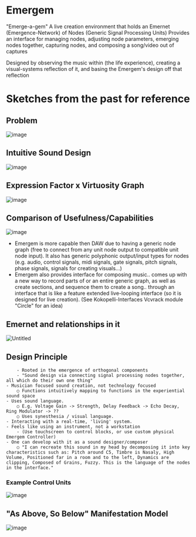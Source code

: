 # Emergem
"Emerge-a-gem"
A live creation environment that holds an Emernet (Emergence-Network) of Nodes (Generic Signal Processing Units)
Provides an interface for managing nodes, adjusting node parameters, emerging nodes together, capturing nodes, and composing a song/video out of captures

Designed by observing the music within (the life experience), creating a visual-systems reflection of it, and basing the Emergem's design off that reflection

# Sketches from the past for reference 

## Problem
![image](https://github.com/user-attachments/assets/66c6304d-7ce6-49ec-b264-ee6dc0b8b8df)

## Intuitive Sound Design
![image](https://github.com/user-attachments/assets/2e947eab-70d3-4ad8-9166-3e35feac150d)

## Expression Factor x Virtuosity Graph
![image](https://github.com/user-attachments/assets/b6b46697-77e4-4290-9a08-5b7003db1257)

## Comparison of Usefulness/Capabilities
![image](https://github.com/user-attachments/assets/3d6b261c-2998-4dfc-ad32-cfb59d54427d)
- Emergem is more capable then DAW due to having a generic node graph (free to connect from any unit node output to compatible unit node input). It also has generic polyphonic output/input types for nodes (e.g. audio, control signals, midi signals, gate signals, pitch signals, phase signals, signals for creating visuals...)
- Emergem also provides interface for composing music.. comes up with a new way to record parts of or an entire generic graph, as well as create sections, and sequence them to create a song.. through an interface that is like a feature extended live-looping interface (so it is designed for live creation). (See Kokopelli-Interfaces Vcvrack module "Circle" for an idea)

## Emernet and relationships in it
![Untitled](https://github.com/user-attachments/assets/6a06e72a-4344-4002-a391-24255d6ed065)

## Design Principle
        - Rooted in the emergence of orthogonal components
		- "Sound design via connecting signal processing nodes together, all which do their own one thing"
	- Musician focused sound creation, not technology focused
		○ Functions intuitively mapping to functions in the experiential sound space
	- Uses sound language.
		○ E.g. Voltage Gain -> Strength, Delay Feedback -> Echo Decay, Ring Modulator -> ??
		○ Uses synesthesia / visual language.
	- Interacting with a real-time, 'living' system.
 	- Feels like using an instrument, not a workstation 
  		- (Use touchscreen to control blocks, or use custom physical Emergem Controller)
	- One can develop with it as a sound designer/composer
		○ "I can recreate this sound in my head by decomposing it into key characteristics such as: Pitch around C5, Timbre is Nasaly, High Volume, Positioned far in a room and to the left, Dynamics are clipping, Composed of Grains, Fuzzy. This is the language of the nodes in the interface."


### Example Control Units
![image](https://github.com/user-attachments/assets/5c892553-6483-4c45-b718-dbdcec762055)

## "As Above, So Below" Manifestation Model
![image](https://github.com/user-attachments/assets/10e42500-c49a-4652-8fd8-5ad019ee492f)






